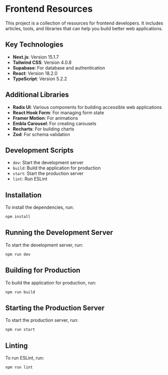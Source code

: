 # Frontend Resources

This project is a collection of resources for frontend developers. It includes articles, tools, and libraries that can help you build better web applications.

## Key Technologies

- **Next.js**: Version 15.1.7
- **Tailwind CSS**: Version 4.0.8
- **Supabase**: For database and authentication
- **React**: Version 18.2.0
- **TypeScript**: Version 5.2.2

## Additional Libraries

- **Radix UI**: Various components for building accessible web applications
- **React Hook Form**: For managing form state
- **Framer Motion**: For animations
- **Embla Carousel**: For creating carousels
- **Recharts**: For building charts
- **Zod**: For schema validation

## Development Scripts

- `dev`: Start the development server
- `build`: Build the application for production
- `start`: Start the production server
- `lint`: Run ESLint

## Installation

To install the dependencies, run:

```bash
npm install
```

## Running the Development Server

To start the development server, run:

```bash
npm run dev
```

## Building for Production

To build the application for production, run:

```bash
npm run build
```

## Starting the Production Server

To start the production server, run:

```bash
npm run start
```

## Linting

To run ESLint, run:

```bash
npm run lint
```
